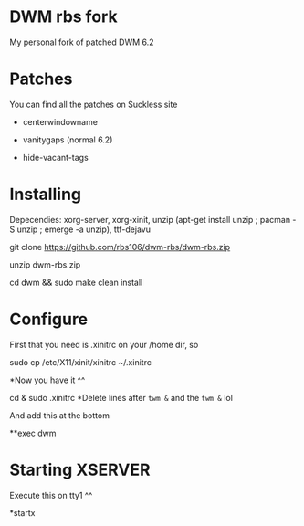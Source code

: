 # DWM rbs fork
My personal fork of patched DWM 6.2

# Patches
You can find all the patches on Suckless site

- centerwindowname

- vanitygaps (normal 6.2)

- hide-vacant-tags

# Installing
Depecendies: xorg-server, xorg-xinit, unzip (apt-get install unzip ; pacman -S unzip ; emerge -a unzip), ttf-dejavu

git clone https://github.com/rbs106/dwm-rbs/dwm-rbs.zip

unzip dwm-rbs.zip

cd dwm && sudo make clean install

# Configure
First that you need is .xinitrc on your /home dir, so

sudo cp /etc/X11/xinit/xinitrc ~/.xinitrc

*Now you have it ^^

cd & sudo <editor> .xinitrc
*Delete lines after `twm &` and the `twm &` lol
  
And add this at the bottom
  
**exec dwm
  
# Starting XSERVER
Execute this on tty1 ^^
  
*startx 
  
